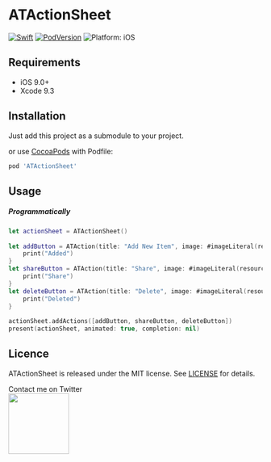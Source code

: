 # ATActionSheet

<a href="https://developer.apple.com/swift/"><img src="https://img.shields.io/badge/Swift-4.2-orange.svg?style=flat" style="max-height: 300px;" alt="Swift"/></a>
<a href="https://cocoapods.org/pods/ATActionSheet"><img src="https://img.shields.io/cocoapods/v/ATActionSheet.svg" style="max-height: 300px;" alt="PodVersion"/></a>
<img src="https://img.shields.io/badge/platform-iOS-lightgrey.svg" style="max-height: 300px;" alt="Platform: iOS">

## Requirements

- iOS 9.0+
- Xcode 9.3

## Installation

Just add this project as a submodule to your project.

or use [CocoaPods](https://cocoapods.org) with Podfile:

```ruby
pod 'ATActionSheet'
```

## Usage

##### Programmatically

```swift
let actionSheet = ATActionSheet()
        
let addButton = ATAction(title: "Add New Item", image: #imageLiteral(resourceName: "add")) {
    print("Added")
}
let shareButton = ATAction(title: "Share", image: #imageLiteral(resourceName: "action"), style: .default) {
    print("Share")
}
let deleteButton = ATAction(title: "Delete", image: #imageLiteral(resourceName: "trash"), style: .destructive) {
    print("Deleted")
}
        
actionSheet.addActions([addButton, shareButton, deleteButton])
present(actionSheet, animated: true, completion: nil)
```

## Licence

ATActionSheet is released under the MIT license.
See [LICENSE](./LICENSE) for details.
<br>

Contact me on Twitter<br>
<a href="http://twitter.com/atahhan_" >
<img src="https://cdn1.iconfinder.com/data/icons/iconza-circle-social/64/697029-twitter-128.png" width="120" height="120"></a>

